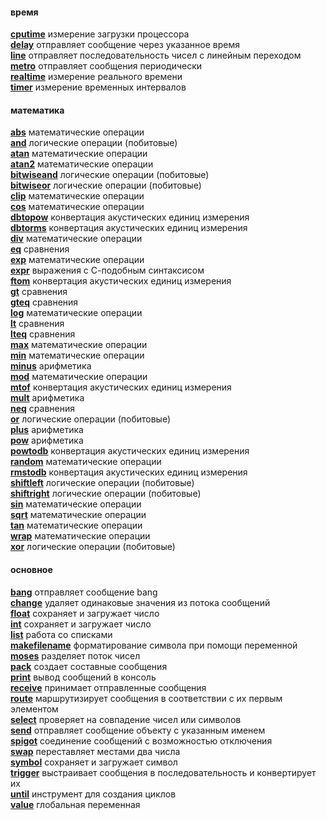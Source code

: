 #### время<br>
[**cputime**](cputime.md)	измерение загрузки процессора<br>
[**delay**](delay.md)	отправляет сообщение через указанное время<br>
[**line**](line.md)	отправляет последовательность чисел с линейным переходом<br>
[**metro**](metro.md)	отправляет сообщения периодически<br>
[**realtime**](realtime.md)	измерение реального времени<br>
[**timer**](timer.md)	измерение временных интервалов<br>
#### математика<br>
[**abs**](abs.md)	математические операции<br>
[**and**](and.md)	логические операции (побитовые)<br>
[**atan**](atan.md)	математические операции<br>
[**atan2**](atan2.md)	математические операции<br>
[**bitwiseand**](bitwiseand.md)	логические операции (побитовые)<br>
[**bitwiseor**](bitwiseor.md)	логические операции (побитовые)<br>
[**clip**](clip.md)	математические операции<br>
[**cos**](cos.md)	математические операции<br>
[**dbtopow**](dbtopow.md)	конвертация акустических единиц измерения<br>
[**dbtorms**](dbtorms.md)	конвертация акустических единиц измерения<br>
[**div**](div.md)	математические операции<br>
[**eq**](eq.md)	сравнения<br>
[**exp**](exp.md)	математические операции<br>
[**expr**](expr.md)	выражения с С-подобным синтаксисом<br>
[**ftom**](ftom.md)	конвертация акустических единиц измерения<br>
[**gt**](gt.md)	сравнения<br>
[**gteq**](gteq.md)	сравнения<br>
[**log**](log.md)	математические операции<br>
[**lt**](lt.md)	сравнения<br>
[**lteq**](lteq.md)	сравнения<br>
[**max**](max.md)	математические операции<br>
[**min**](min.md)	математические операции<br>
[**minus**](minus.md)	арифметика<br>
[**mod**](mod.md)	математические операции<br>
[**mtof**](mtof.md)	конвертация акустических единиц измерения<br>
[**mult**](mult.md)	арифметика<br>
[**neq**](neq.md)	сравнения<br>
[**or**](or.md)	логические операции (побитовые)<br>
[**plus**](plus.md)	арифметика<br>
[**pow**](pow.md)	арифметика<br>
[**powtodb**](powtodb.md)	конвертация акустических единиц измерения<br>
[**random**](random.md)	математические операции<br>
[**rmstodb**](rmstodb.md)	конвертация акустических единиц измерения<br>
[**shiftleft**](shiftleft.md)	логические операции (побитовые)<br>
[**shiftright**](shiftright.md)	логические операции (побитовые)<br>
[**sin**](sin.md)	математические операции<br>
[**sqrt**](sqrt.md)	математические операции<br>
[**tan**](tan.md)	математические операции<br>
[**wrap**](wrap.md)	математические операции<br>
[**xor**](xor.md)	логические операции (побитовые)<br>
#### основное<br>
[**bang**](bang.md)	отправляет сообщение bang<br>
[**change**](change.md)	удаляет одинаковые значения из потока сообщений<br>
[**float**](float.md)	сохраняет и загружает число<br>
[**int**](int.md)	сохраняет и загружает число<br>
[**list**](list.md)	работа со списками<br>
[**makefilename**](makefilename.md)	форматирование символа при помощи переменной<br>
[**moses**](moses.md)	разделяет поток чисел<br>
[**pack**](pack.md)	создает составные сообщения<br>
[**print**](print.md)	вывод сообщений в консоль<br>
[**receive**](receive.md)	принимает отправленные сообщения<br>
[**route**](route.md)	маршрутизирует сообщения в соответствии с их первым элементом<br>
[**select**](select.md)	проверяет на совпадение чисел или символов<br>
[**send**](send.md)	отправляет сообщение объекту с указанным именем<br>
[**spigot**](spigot.md)	соединение сообщений с возможностью отключения<br>
[**swap**](swap.md)	переставляет местами два числа<br>
[**symbol**](symbol.md)	сохраняет и загружает символ<br>
[**trigger**](trigger.md)	выстраивает сообщения в последовательность и конвертирует их<br>
[**until**](until.md)	инструмент для создания циклов<br>
[**value**](value.md)	глобальная переменная<br>
